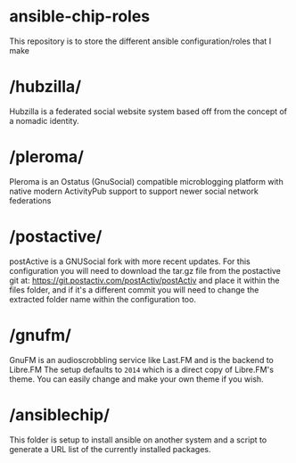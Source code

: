 # ansible-chip-roles
This repository is to store the different ansible configuration/roles that I make


# /hubzilla/
Hubzilla is a federated social website system based off from the concept of a nomadic identity.

# /pleroma/
Pleroma is an Ostatus (GnuSocial) compatible microblogging platform with native modern ActivityPub support to support newer social network federations

# /postactive/
postActive is a GNUSocial fork with more recent updates.
For this configuration you will need to download the tar.gz file from the postactive git at: https://git.postactiv.com/postActiv/postActiv and place it within the files folder, and if it's a different commit you will need to change the extracted folder name within the configuration too.


# /gnufm/
GnuFM is an audioscrobbling service like Last.FM and is the backend to Libre.FM
The setup defaults to `2014` which is a direct copy of Libre.FM's theme. You can easily change and make your own theme if you wish.

# /ansiblechip/
This folder is setup to install ansible on another system and a script to generate a URL list of the currently installed packages.

